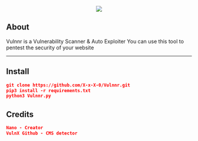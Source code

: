 
<p align="middle"><img src='https://imgur.com/iMi5P6g.png'> </img></center>

## About

<p align="middle"><p>
  Vulnnr is a Vulnerability Scanner & Auto Exploiter You can use this tool to pentest the security of your website 
</p>


<hr>

## Install
```json
git clone https://github.com/X-x-X-0/Vulnnr.git
pip3 install -r requirements.txt
python3 Vulnnr.py
```

## Credits
```json
Nano - Creator
VulnX Github - CMS detector
```
